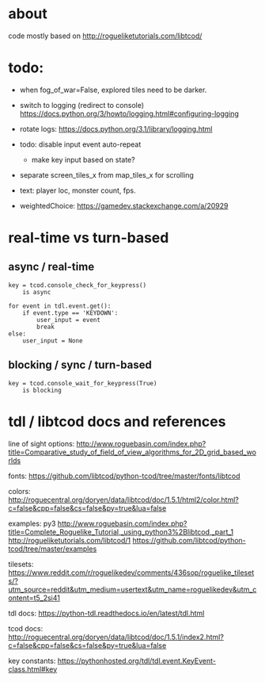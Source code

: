 # about

code mostly based on http://rogueliketutorials.com/libtcod/

# todo:

- when fog_of_war=False, explored tiles need to be darker.

- switch to logging (redirect to console) https://docs.python.org/3/howto/logging.html#configuring-logging 
- rotate logs:
    https://docs.python.org/3.1/library/logging.html
    
- todo: disable input event auto-repeat
    - make key input based on state? 

- separate screen_tiles_x from map_tiles_x for scrolling
- text: player loc, monster count, fps.
- weightedChoice: https://gamedev.stackexchange.com/a/20929 

# real-time vs turn-based


## async / real-time

    key = tcod.console_check_for_keypress()
        is async
       
    for event in tdl.event.get():
        if event.type == 'KEYDOWN':
            user_input = event
            break
    else:
        user_input = None
               
## blocking / sync / turn-based
       
    key = tcod.console_wait_for_keypress(True)
        is blocking                   
    
# tdl / libtcod docs and references

line of sight options:
    http://www.roguebasin.com/index.php?title=Comparative_study_of_field_of_view_algorithms_for_2D_grid_based_worlds

fonts:
    https://github.com/libtcod/python-tcod/tree/master/fonts/libtcod
        
colors:
    http://roguecentral.org/doryen/data/libtcod/doc/1.5.1/html2/color.html?c=false&cpp=false&cs=false&py=true&lua=false
    
examples:
    py3 http://www.roguebasin.com/index.php?title=Complete_Roguelike_Tutorial,_using_python3%2Blibtcod,_part_1
    http://rogueliketutorials.com/libtcod/1
    https://github.com/libtcod/python-tcod/tree/master/examples

tilesets:
    https://www.reddit.com/r/roguelikedev/comments/436sop/roguelike_tilesets/?utm_source=reddit&utm_medium=usertext&utm_name=roguelikedev&utm_content=t5_2si41

tdl docs:
    https://python-tdl.readthedocs.io/en/latest/tdl.html
    
tcod docs:
    http://roguecentral.org/doryen/data/libtcod/doc/1.5.1/index2.html?c=false&cpp=false&cs=false&py=true&lua=false
    
key constants:
    https://pythonhosted.org/tdl/tdl.event.KeyEvent-class.html#key
    